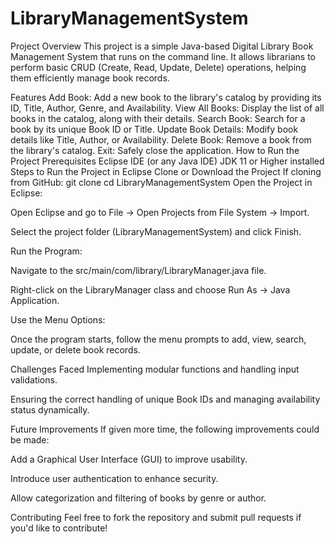 # LibraryManagementSystem
Project Overview
This project is a simple Java-based Digital Library Book Management System that runs on the command line. It allows librarians to perform basic CRUD (Create, Read, Update, Delete) operations, helping them efficiently manage book records.

Features
Add Book: Add a new book to the library's catalog by providing its ID, Title, Author, Genre, and Availability.
View All Books: Display the list of all books in the catalog, along with their details.
Search Book: Search for a book by its unique Book ID or Title.
Update Book Details: Modify book details like Title, Author, or Availability.
Delete Book: Remove a book from the library's catalog.
Exit: Safely close the application.
How to Run the Project
Prerequisites
Eclipse IDE (or any Java IDE)
JDK 11 or Higher installed
Steps to Run the Project in Eclipse
Clone or Download the Project
If cloning from GitHub:
git clone <repository-url>
cd LibraryManagementSystem
Open the Project in Eclipse:

Open Eclipse and go to File → Open Projects from File System → Import.

Select the project folder (LibraryManagementSystem) and click Finish.

Run the Program:

Navigate to the src/main/com/library/LibraryManager.java file.

Right-click on the LibraryManager class and choose Run As → Java Application.

Use the Menu Options:

Once the program starts, follow the menu prompts to add, view, search, update, or delete book records.

Challenges Faced Implementing modular functions and handling input validations.

Ensuring the correct handling of unique Book IDs and managing availability status dynamically.

Future Improvements If given more time, the following improvements could be made:

Add a Graphical User Interface (GUI) to improve usability.

Introduce user authentication to enhance security.

Allow categorization and filtering of books by genre or author.

Contributing Feel free to fork the repository and submit pull requests if you'd like to contribute!

